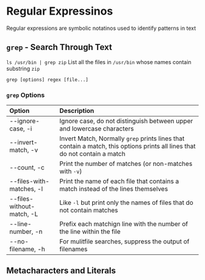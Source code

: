 # Regular Expressinos

Regular expressions are symbolic notatinos used to identify patterns in text

## `grep` - Search Through Text

`ls /usr/bin | grep zip`
List all the files in `/usr/bin` whose names contain substring `zip`

`grep [options] regex [file...]`

### `grep` Options

| Option | Description |
|:-------|:------------|
| --ignore-case, -i         | Ignore case, do not distinguish between upper and lowercase characters |
| --invert-match, -v        | Invert Match, Normally `grep` prints lines that contain a match, this options prints all lines that do not contain a match |
| --count, -c               | Print the number of matches (or non-matches with `-v`) |
| --files-with-matches, -l  | Print the name of each file that contains a match instead of the lines themselves |
| --files-without-match, -L | Like `-l` but print only the names of files that do not contain matches |
| --line-number, -n         | Prefix each matchign line with the number of the line within the file |
| --no-filename, -h         | For mulitfile searches, suppress the output of filenames |

## Metacharacters and Literals

